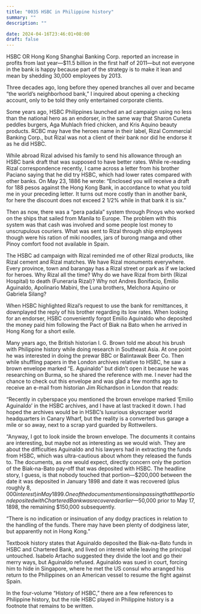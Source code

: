 ```yaml
---
title: "0035 HSBC in Philippine history"
summary: ""
description: ""

date: 2024-04-16T23:46:01+08:00
draft: false
---
```


HSBC OR Hong Kong Shanghai Banking Corp. reported an increase in profits from last year—$11.5 billion in the first half of 2011—but not everyone in the bank is happy because part of the strategy is to make it lean and mean by shedding 30,000 employees by 2013.

Three decades ago, long before they opened branches all over and became “the world’s neighborhood bank,” I inquired about opening a checking account, only to be told they only entertained corporate clients.

Some years ago, HSBC Philippines launched an ad campaign using no less than the national hero as an endorser, in the same way that Sharon Cuneta peddles burgers, Aga Muhlach fried chicken, and Kris Aquino beauty products. RCBC may have the heroes name in their label, Rizal Commercial Banking Corp., but Rizal was not a client of their bank nor did he endorse it as he did HSBC.

While abroad Rizal advised his family to send his allowance through an HSBC bank draft that was supposed to have better rates. While re-reading Rizal correspondence recently, I came across a letter from his brother Paciano saying that he did try HSBC, which had lower rates compared with other banks. On May 23, 1886 he wrote: “Enclosed you will receive a draft for 188 pesos against the Hong Kong Bank, in accordance to what you told me in your preceding letter. It turns out more costly than in another bank, for here the discount does not exceed 2 1/2% while in that bank it is six.”

Then as now, there was a “pera padala” system through Pinoys who worked on the ships that sailed from Manila to Europe. The problem with this system was that cash was involved and some people lost money to unscrupulous couriers. What was sent to Rizal through ship employees though were his ration of miki noodles, jars of burong manga and other Pinoy comfort food not available in Spain.

The HSBC ad campaign with Rizal reminded me of other Rizal products, like Rizal cement and Rizal matches. We have Rizal monuments everywhere. Every province, town and barangay has a Rizal street or park as if we lacked for heroes. Why Rizal all the time? Why do we have Rizal from birth (Rizal Hospital) to death (Funeraria Rizal)? Why not Andres Bonifacio, Emilio Aguinaldo, Apolinario Mabini, the Luna brothers, Melchora Aquino or Gabriela Silang?

When HSBC highlighted Rizal’s request to use the bank for remittances, it downplayed the reply of his brother regarding its low rates. When looking for an endorser, HSBC conveniently forgot Emilio Aguinaldo who deposited the money paid him following the Pact of Biak na Bato when he arrived in Hong Kong for a short exile.

Many years ago, the British historian I. G. Brown told me about his brush with Philippine history while doing research in Southeast Asia. At one point he was interested in doing the prewar BBC or Balintawak Beer Co. Then while shuffling papers in the London archives relative to HSBC, he saw a brown envelope marked “E. Aguinaldo” but didn’t open it because he was researching on Burma, so he shared the reference with me. I never had the chance to check out this envelope and was glad a few months ago to receive an e-mail from historian Jim Richardson in London that reads:

“Recently in cyberspace you mentioned the brown envelope marked  ‘Emilio Aguinaldo’ in the HSBC archives, and I have at last tracked it down.  I had hoped the archives would be in HSBC’s luxurious skyscraper world headquarters in Canary Wharf, but the reality is a converted bus garage a mile or so away, next to a scrap yard guarded by Rottweilers.

“Anyway, I got to look inside the brown envelope. The documents it contains are interesting, but maybe not as interesting as we would wish. They are about the difficulties Aguinaldo and his lawyers had in extracting the funds from HSBC, which was ultra-cautious about whom they released the funds to. The documents, as one would expect, directly concern only the portion of the Biak-na-Bato pay-off that was deposited with HSBC. The headline story, I guess, is that nobody touched that portion—$200,000 between the date it was deposited in January 1898 and date it was recovered (plus roughly $8,000 interest) in May 1899. One of the documents mentions in passing that the portion deposited with Chartered Bank was recovered earlier—$50,000 prior to May 17, 1898, the remaining $150,000 subsequently.

“There is no indication or insinuation of any dodgy practices in relation to the handling of the funds. There may have been plenty of dodginess later, but apparently not in Hong Kong.”

Textbook history states that Aguinaldo deposited the Biak-na-Bato funds in HSBC and Chartered Bank, and lived on interest while leaving the principal untouched. Isabelo Artacho suggested they divide the loot and go their merry ways, but Aguinaldo refused. Aguinaldo was sued in court, forcing him to hide in Singapore, where he met the US consul who arranged his return to the Philippines on an American vessel to resume the fight against Spain.

In the four-volume “History of HSBC,” there are a few references to Philippine history, but the role HSBC played in Philippine history is a footnote that remains to be written.
